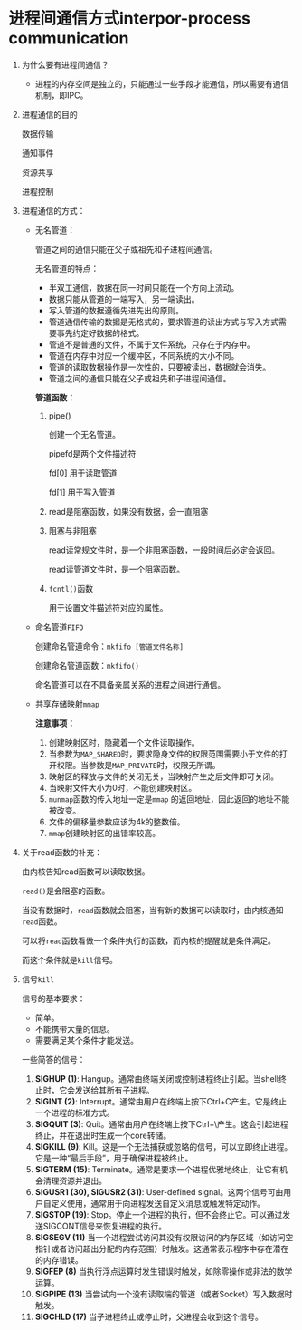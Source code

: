 # 进程间通信方式interpor-process communication

1. 为什么要有进程间通信？

   - 进程的内存空间是独立的，只能通过一些手段才能通信，所以需要有通信机制，即IPC。

2. 进程通信的目的

   数据传输

   通知事件

   资源共享

   进程控制

3. 进程通信的方式：

   - 无名管道：

     管道之间的通信只能在父子或祖先和子进程间通信。

     无名管道的特点：

     - 半双工通信，数据在同一时间只能在一个方向上流动。
     - 数据只能从管道的一端写入，另一端读出。
     - 写入管道的数据遵循先进先出的原则。
     - 管道通信传输的数据是无格式的，要求管道的读出方式与写入方式需要事先约定好数据的格式。
     - 管道不是普通的文件，不属于文件系统，只存在于内存中。
     - 管道在内存中对应一个缓冲区，不同系统的大小不同。
     - 管道的读取数据操作是一次性的，只要被读出，数据就会消失。
     - 管道之间的通信只能在父子或祖先和子进程间通信。

     **管道函数：**

     1. pipe()

        创建一个无名管道。

        pipefd是两个文件描述符

        fd[0] 用于读取管道

        fd[1] 用于写入管道

     2. read是阻塞函数，如果没有数据，会一直阻塞

     3. 阻塞与非阻塞

        read读常规文件时，是一个非阻塞函数，一段时间后必定会返回。

        read读管道文件时，是一个阻塞函数。

     4. `fcntl()`函数

        用于设置文件描述符对应的属性。

   - 命名管道`FIFO`

     创建命名管道命令：`mkfifo [管道文件名称]`

     创建命名管道函数：`mkfifo()`

     命名管道可以在不具备亲属关系的进程之间进行通信。

   - 共享存储映射`mmap`

     **注意事项：**

     1. 创建映射区时，隐藏着一个文件读取操作。
     2. 当参数为`MAP_SHARED`时，要求隐身文件的权限范围需要小于文件的打开权限。当参数是`MAP_PRIVATE`时，权限无所谓。
     3. 映射区的释放与文件的关闭无关，当映射产生之后文件即可关闭。
     4. 当映射文件大小为0时，不能创建映射区。
     5. `munmap`函数的传入地址一定是`mmap` 的返回地址，因此返回的地址不能被改变。
     6. 文件的偏移量参数应该为4k的整数倍。
     7. `mmap`创建映射区的出错率较高。

4. 关于read函数的补充：

   由内核告知read函数可以读取数据。

   `read()`是会阻塞的函数。

   当没有数据时，`read`函数就会阻塞，当有新的数据可以读取时，由内核通知`read`函数。

   可以将`read`函数看做一个条件执行的函数，而内核的提醒就是条件满足。

   而这个条件就是`kill`信号。

5. 信号`kill`

   信号的基本要求：

   - 简单。
   - 不能携带大量的信息。
   - 需要满足某个条件才能发送。

   一些简答的信号：

   1. **SIGHUP (1)**: Hangup。通常由终端关闭或控制进程终止引起。当shell终止时，它会发送给其所有子进程。
   2. **SIGINT (2)**: Interrupt。通常由用户在终端上按下Ctrl+C产生。它是终止一个进程的标准方式。
   3. **SIGQUIT (3)**: Quit。通常由用户在终端上按下Ctrl+\产生。这会引起进程终止，并在退出时生成一个core转储。
   4. **SIGKILL (9)**: Kill。这是一个无法捕获或忽略的信号，可以立即终止进程。它是一种“最后手段”，用于确保进程被终止。
   5. **SIGTERM (15)**: Terminate。通常是要求一个进程优雅地终止，让它有机会清理资源并退出。
   6. **SIGUSR1 (30), SIGUSR2 (31)**: User-defined signal。这两个信号可由用户自定义使用，通常用于向进程发送自定义消息或触发特定动作。
   7. **SIGSTOP (19)**: Stop。停止一个进程的执行，但不会终止它。可以通过发送SIGCONT信号来恢复进程的执行。
   8. **SIGSEGV (11)** 当一个进程尝试访问其没有权限访问的内存区域（如访问空指针或者访问超出分配的内存范围）时触发。这通常表示程序中存在潜在的内存错误。
   9. **SIGFEP (8)** 当执行浮点运算时发生错误时触发，如除零操作或非法的数学运算。
   10. **SIGPIPE (13)**  当尝试向一个没有读取端的管道（或者Socket）写入数据时触发。
   11. **SIGCHLD (17)** 当子进程终止或停止时，父进程会收到这个信号。



































